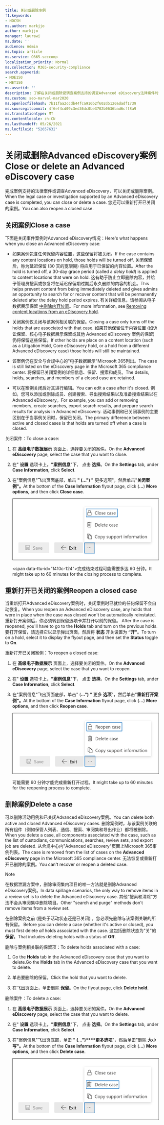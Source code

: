 ```yaml
---
title: 关闭或删除事例
f1.keywords:
- NOCSH
ms.author: markjjo
author: markjjo
manager: laurawi
ms.date: ''
audience: Admin
ms.topic: article
ms.service: O365-seccomp
localization_priority: Normal
ms.collection: M365-security-compliance
search.appverid:
- MOE150
- MET150
ms.assetid: ''
description: 了解在关闭或删除受调查案例支持的调查Advanced eDiscovery法律案件时会发生什么情况。
ms.custom: seo-marvel-mar2020
ms.openlocfilehash: 7b11faa2ccdb44fca916b2f602d5120adadf1739
ms.sourcegitcommit: 4f6ef4cd09c3ed36dc0be3702b0636bad6cff8a9
ms.translationtype: MT
ms.contentlocale: zh-CN
ms.lasthandoff: 05/26/2021
ms.locfileid: "52657632"
---
```

# <a name="close-or-delete-an-advanced-ediscovery-case"></a><span data-ttu-id="f410c-103">关闭或删除Advanced eDiscovery案例</span><span class="sxs-lookup"><span data-stu-id="f410c-103">Close or delete an Advanced eDiscovery case</span></span>

<span data-ttu-id="f410c-104">完成案例支持的法律案件或调查Advanced eDiscovery，可以关闭或删除案例。</span><span class="sxs-lookup"><span data-stu-id="f410c-104">When the legal case or investigation supported by an Advanced eDiscovery case is completed, you can close or delete a case.</span></span> <span data-ttu-id="f410c-105">您还可以重新打开已关闭的案例。</span><span class="sxs-lookup"><span data-stu-id="f410c-105">You can also reopen a closed case.</span></span>

## <a name="close-a-case"></a><span data-ttu-id="f410c-106">关闭案例</span><span class="sxs-lookup"><span data-stu-id="f410c-106">Close a case</span></span>

<span data-ttu-id="f410c-107">下面是关闭事件案例时Advanced eDiscovery情况：</span><span class="sxs-lookup"><span data-stu-id="f410c-107">Here's what happens when you close an Advanced eDiscovery case:</span></span>

- <span data-ttu-id="f410c-108">如果案例包含任何保留内容位置，这些保留将被关闭。</span><span class="sxs-lookup"><span data-stu-id="f410c-108">If the case contains any content locations on hold, those holds will be turned off.</span></span> <span data-ttu-id="f410c-109">关闭保留后，称为延迟保留 (30 天的宽限期) 将应用于已保留的内容位置。</span><span class="sxs-lookup"><span data-stu-id="f410c-109">After the hold is turned off, a 30-day grace period (called a *delay hold*) is applied to content locations that were on hold.</span></span> <span data-ttu-id="f410c-110">这有助于防止立即删除内容，并给予管理员搜索或恢复将在延迟保留期过期后永久删除的内容的机会。</span><span class="sxs-lookup"><span data-stu-id="f410c-110">This helps prevent content from being immediately deleted and gives admins an opportunity to search for or recover content that will be permanently deleted after the delay hold period expires.</span></span> <span data-ttu-id="f410c-111">有关详细信息，请参阅从电子数据展示保留 [中删除内容位置](create-ediscovery-holds.md#removing-content-locations-from-an-ediscovery-hold)。</span><span class="sxs-lookup"><span data-stu-id="f410c-111">For more information, see [Removing content locations from an eDiscovery hold](create-ediscovery-holds.md#removing-content-locations-from-an-ediscovery-hold).</span></span>

- <span data-ttu-id="f410c-112">关闭案例仅关闭与该案例相关联的保留。</span><span class="sxs-lookup"><span data-stu-id="f410c-112">Closing a case only turns off the holds that are associated with that case.</span></span> <span data-ttu-id="f410c-113">如果其他保留位于内容位置 (如诉讼保留、核心电子数据展示保留或其他 Advanced eDiscovery 案例的保留) 仍将保留这些保留。</span><span class="sxs-lookup"><span data-stu-id="f410c-113">If other holds are place on a content location (such as a Litigation Hold, Core eDiscovery hold, or a hold from a different Advanced eDiscovery case) those holds will still be maintained.</span></span>

- <span data-ttu-id="f410c-114">该案例仍在安全与合规中心的"电子数据展示"Microsoft 365列出。</span><span class="sxs-lookup"><span data-stu-id="f410c-114">The case is still listed on the eDiscovery page in the Microsoft 365 compliance center.</span></span> <span data-ttu-id="f410c-115">将保留已关闭案例的详细信息、保留、搜索和成员。</span><span class="sxs-lookup"><span data-stu-id="f410c-115">The details, holds, searches, and members of a closed case are retained.</span></span>

- <span data-ttu-id="f410c-116">可以在案例关闭后对其进行编辑。</span><span class="sxs-lookup"><span data-stu-id="f410c-116">You can edit a case after it's closed.</span></span> <span data-ttu-id="f410c-117">例如，您可以添加或删除成员、创建搜索、导出搜索结果以及准备搜索结果以在 Advanced eDiscovery。</span><span class="sxs-lookup"><span data-stu-id="f410c-117">For example, you can add or removing members, create searches, export search results, and prepare search results for analysis in Advanced eDiscovery.</span></span> <span data-ttu-id="f410c-118">活动事例和已关闭事例的主要区别在于当事例关闭时，保留已关闭。</span><span class="sxs-lookup"><span data-stu-id="f410c-118">The primary difference between active and closed cases is that holds are turned off when a case is closed.</span></span>

<span data-ttu-id="f410c-119">关闭案件：</span><span class="sxs-lookup"><span data-stu-id="f410c-119">To close a case:</span></span>

1. <span data-ttu-id="f410c-120">在 **高级电子数据展示** 页面上，选择要关闭的案件。</span><span class="sxs-lookup"><span data-stu-id="f410c-120">On the **Advanced eDiscovery** page, select the case that you want to close.</span></span>

2. <span data-ttu-id="f410c-121">在" **设置** 选项卡上，**"案例信息**"下， 点击 **选择**。</span><span class="sxs-lookup"><span data-stu-id="f410c-121">On the **Settings** tab, under **Case Information**, click **Select**.</span></span>

3. <span data-ttu-id="f410c-122">在"案例信息"飞出页面底部，单击 **" (...") "** 更多选项"，然后单击"**关闭案例"。**</span><span class="sxs-lookup"><span data-stu-id="f410c-122">At the bottom of the **Case Information** flyout page, click (**...**) **More options**, and then click **Close case**.</span></span>

   !["更多选项"菜单中用于关闭事件Advanced eDiscovery选项](..\Media\CloseAdvancedeDiscoveryCase.png)

   <span data-ttu-id="f410c-124&quot;>完成结束过程可能需要多达 60 分钟。</span><span class=&quot;sxs-lookup&quot;><span data-stu-id=&quot;f410c-124&quot;>It might take up to 60 minutes for the closing process to complete.</span></span>

## <a name=&quot;reopen-a-closed-case&quot;></a><span data-ttu-id=&quot;f410c-125&quot;>重新打开已关闭的案例</span><span class=&quot;sxs-lookup&quot;><span data-stu-id=&quot;f410c-125&quot;>Reopen a closed case</span></span>

<span data-ttu-id=&quot;f410c-126&quot;>当重新打开Advanced eDiscovery案例时，关闭案例时已就位的任何保留不会自动恢复。</span><span class=&quot;sxs-lookup&quot;><span data-stu-id=&quot;f410c-126&quot;>When you reopen an Advanced eDiscovery case, any holds that were in place when the case was closed won't be automatically reinstated.</span></span> <span data-ttu-id=&quot;f410c-127&quot;>重新打开案例后，你必须转到保留选项卡并打开以前的保留。 </span><span class=&quot;sxs-lookup&quot;><span data-stu-id=&quot;f410c-127&quot;>After the case is reopened, you'll have to go to the **Holds** tab and turn on the previous holds.</span></span> <span data-ttu-id=&quot;f410c-128&quot;>要打开保留，请选择它以显示弹出页面，然后将 **状态** 开关设置为 **“开”**。</span><span class=&quot;sxs-lookup&quot;><span data-stu-id=&quot;f410c-128&quot;>To turn on a hold, select it to display the flyout page, and then set the **Status** toggle to **On**.</span></span>

<span data-ttu-id=&quot;f410c-129&quot;>重新打开已关闭案例：</span><span class=&quot;sxs-lookup&quot;><span data-stu-id=&quot;f410c-129&quot;>To reopen a closed case:</span></span>

1. <span data-ttu-id=&quot;f410c-130&quot;>在 **高级电子数据展示** 页面上，选择要关闭的案件。</span><span class=&quot;sxs-lookup&quot;><span data-stu-id=&quot;f410c-130&quot;>On the **Advanced eDiscovery** page, select the case that you want to reopen.</span></span>

2. <span data-ttu-id=&quot;f410c-131&quot;>在&quot; **设置** 选项卡上，**&quot;案例信息**&quot;下， 点击 **选择**。</span><span class=&quot;sxs-lookup&quot;><span data-stu-id=&quot;f410c-131&quot;>On the **Settings** tab, under **Case Information**, click **Select**.</span></span>

3. <span data-ttu-id=&quot;f410c-132&quot;>在&quot;案例信息&quot;飞出页面底部，单击&quot; (**...") "** 更多 **选项**"，然后单击"**重新打开案例"。**</span><span class="sxs-lookup"><span data-stu-id="f410c-132">At the bottom of the **Case Information** flyout page, click (**...**) **More options**, and then click **Reopen case**.</span></span>

   !["更多选项"菜单中用于重新打开Advanced eDiscovery选项](..\Media\ReopenAdvancedeDiscoveryCase.png)

   <span data-ttu-id="f410c-134">可能需要 60 分钟才能完成重新打开过程。</span><span class="sxs-lookup"><span data-stu-id="f410c-134">It might take up to 60 minutes for the reopening process to complete.</span></span>

## <a name="delete-a-case"></a><span data-ttu-id="f410c-135">删除案例</span><span class="sxs-lookup"><span data-stu-id="f410c-135">Delete a case</span></span>

<span data-ttu-id="f410c-136">可以删除活动用例和已关闭Advanced eDiscovery案例。</span><span class="sxs-lookup"><span data-stu-id="f410c-136">You can delete both active and closed Advanced eDiscovery cases.</span></span> <span data-ttu-id="f410c-137">删除案例时，与该案例关联的所有组件（例如保管人列表、通信、搜索、审阅集和导出作业）都将被删除。</span><span class="sxs-lookup"><span data-stu-id="f410c-137">When you delete a case, all components associated with the case, such as the list of custodians, communications, searches, review sets, and export job are deleted.</span></span> <span data-ttu-id="f410c-138">从合规中心内"Advanced eDiscovery"页面上Microsoft 365事例列表。</span><span class="sxs-lookup"><span data-stu-id="f410c-138">The case is removed from the list of cases on the **Advanced eDiscovery** page in the Microsoft 365 compliance center.</span></span> <span data-ttu-id="f410c-139">无法恢复或重新打开已删除的案例。</span><span class="sxs-lookup"><span data-stu-id="f410c-139">You can't recover or reopen a deleted case.</span></span>

> [!NOTE]
> <span data-ttu-id="f410c-140">在数据泄漏方案中，删除审阅集内项目的唯一方法就是删除Advanced eDiscovery案例。</span><span class="sxs-lookup"><span data-stu-id="f410c-140">In data spillage scenarios, the only way to remove items in a review set is to delete the Advanced eDiscovery case.</span></span> <span data-ttu-id="f410c-141">其他"搜索和清除"方法不会从审阅集中删除项目。</span><span class="sxs-lookup"><span data-stu-id="f410c-141">Other "search and purge" methods don't remove items from a review set.</span></span>

<span data-ttu-id="f410c-142">在删除案例之前 (是处于活动状态还是已关闭) ，您必须先删除与该案例关联的所有保留。 </span><span class="sxs-lookup"><span data-stu-id="f410c-142">Before you can delete a case (whether it's active or closed), you must first delete *all* holds associated with the case.</span></span> <span data-ttu-id="f410c-143">这包括删除状态为"关"的 **保留**。</span><span class="sxs-lookup"><span data-stu-id="f410c-143">That includes deleting holds with a status of **Off**.</span></span>

<span data-ttu-id="f410c-144">删除与案例相关联的保留项：</span><span class="sxs-lookup"><span data-stu-id="f410c-144">To delete holds associated with a case:</span></span>

1. <span data-ttu-id="f410c-145">Go the **Holds** tab in the Advanced eDiscovery case that you want to delete.</span><span class="sxs-lookup"><span data-stu-id="f410c-145">Go the **Holds** tab in the Advanced eDiscovery case that you want to delete.</span></span>

2. <span data-ttu-id="f410c-146">单击要删除的保留。</span><span class="sxs-lookup"><span data-stu-id="f410c-146">Click the hold that you want to delete.</span></span>

3. <span data-ttu-id="f410c-147">在飞出页面上，单击删除 **保留**。</span><span class="sxs-lookup"><span data-stu-id="f410c-147">On the flyout page, click **Delete hold**.</span></span>

<span data-ttu-id="f410c-148">删除案件：</span><span class="sxs-lookup"><span data-stu-id="f410c-148">To delete a case:</span></span>

1. <span data-ttu-id="f410c-149">在 **高级电子数据展示** 页面上，选择要关闭的案件。</span><span class="sxs-lookup"><span data-stu-id="f410c-149">On the **Advanced eDiscovery** page, select the case that you want to delete.</span></span>

2. <span data-ttu-id="f410c-150">在" **设置** 选项卡上，**"案例信息**"下， 点击 **选择**。</span><span class="sxs-lookup"><span data-stu-id="f410c-150">On the **Settings** tab, under **Case Information**, click **Select**.</span></span>

3. <span data-ttu-id="f410c-151">在"案例信息"飞出页底部，单击 **" (...")\*\*\*\*更多选项**"，然后单击"删除 **大小写"。**</span><span class="sxs-lookup"><span data-stu-id="f410c-151">At the bottom of the **Case Information** flyout page, click (**...**) **More options**, and then click **Delete case**.</span></span>

   !["更多选项"菜单中用于删除Advanced eDiscovery选项](..\Media\DeleteAdvancedeDiscoveryCase.png)

